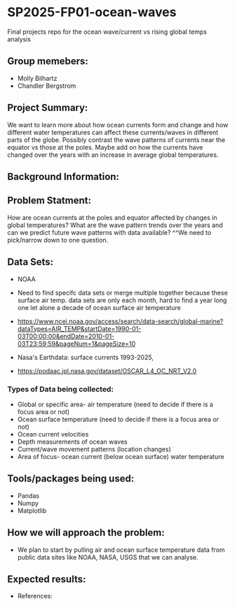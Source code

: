 # SP2025-FP01-ocean-waves
Final projects repo for the ocean wave/current vs rising global temps analysis

## Group memebers:
- Molly Bilhartz
- Chandler Bergstrom

## Project Summary:
We want to learn more about how ocean currents form and change and how different water temperatures can affect these currents/waves in different parts of the globe. Possibly contrast the wave patterns of currents near the equator vs those at the poles. Maybe add on how the currents have changed over the years with an increase in average global temperatures.

## Background Information:

## Problem Statment:
How are ocean currents at the poles and equator affected by changes in global temperatures? What are the wave pattern trends over the years and can we predict future wave patterns with data available?
^^We need to pick/narrow down to one question.

## Data Sets:
- NOAA
- Need to find specifc data sets or merge multiple together because these surface air temp. data sets are only each month, hard to find a year long one let alone a decade of ocean surface air temperature
- https://www.ncei.noaa.gov/access/search/data-search/global-marine?dataTypes=AIR_TEMP&startDate=1990-01-03T00:00:00&endDate=2010-01-03T23:59:59&pageNum=1&pageSize=10

- Nasa's Earthdata: surface currents 1993-2025, 
- https://podaac.jpl.nasa.gov/dataset/OSCAR_L4_OC_NRT_V2.0

### Types of Data being collected:
- Global or specific area- air temperature (need to decide if there is a focus area or not)
- Ocean surface temperature (need to decide if there is a focus area or not)
- Ocean current velocities
- Depth measurements of ocean waves
- Current/wave movement patterns (location changes)
- Area of focus- ocean current (below ocean surface) water temperature
  
## Tools/packages being used:
- Pandas
- Numpy
- Matplotlib

## How we will approach the problem:
- We plan to start by pulling air and ocean surface temperature data from public data sites like NOAA, NASA, USGS that we can analyse. 

## Expected results:

- References:


